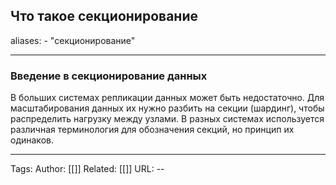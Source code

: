 ## Что такое секционирование
aliases: 
	- "секционирование"

---

### Введение в секционирование данных

В больших системах репликации данных может быть недостаточно. Для масштабирования данных их нужно разбить на секции (шардинг), чтобы распределить нагрузку между узлами. В разных системах используется различная терминология для обозначения секций, но принцип их одинаков.

---
Tags:
Author: [[]]
Related: [[]]
URL: -- 
